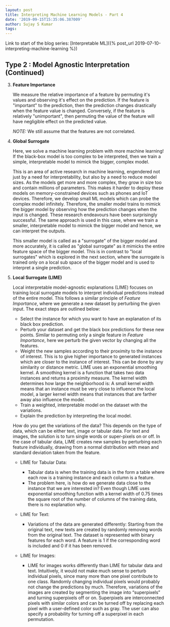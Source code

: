 ```yaml
---
layout: post
title: Interpreting Machine Learning Models - Part 4
date: '2019-09-15T15:35:06.387009'
author: Sujay S Kumar
tags: 
---
```


Link to start of the blog series: [Interpretable ML]({% post_url 2019-07-10-interpreting-machine-learning %})

## Type 2 : Model Agnostic Interpretation (Continued)

3. **Feature Importance**
    
    We measure the relative importance of a feature by permuting it's values and observing it's effect on the prediction. If the feature is "important" to the prediction, then the prediction changes drastically when the feature value is changed. Conversely, if the feature is relatively "unimportant", then permuting the value of the feature will have negligible effect on the predicted value. 
    
    *NOTE:* We still assume that the features are not correlated.
    
4. **Global Surrogate**

    Here, we solve a machine learning problem with more machine learning! If the black-box model is too complex to be interpreted, then we train a simple, interpretable model to mimick the bigger, complex model.
    
    This is an area of active research in machine learning, engendered not just by a need for interpretability, but also by a need to reduce model sizes. As the models get more and more complex, they grow in size too and contain millions of parameters. This makes it harder to deploy these models on memory-constrained devices such as phones and IoT devices. Therefore, we develop small ML models which can probe the complex model infinitely. Therefore, the smaller model trains to mimick the bigger model by observing how the prediction changes when the input is changed. These research endeavours have been surprisingly successful.
    The same approach is used in this case, where we train a smaller, interpretable model to mimick the bigger model and hence, we can interpret the outputs.
    
    This smaller model is called as a "surrogate" of the bigger model and more accurately, it is called as "global surrogate" as it mimicks the entire feature space of the bigger model. This is in contrast to "local surrogates" which is explored in the next section, where the surrogate is trained only on a local sub space of the bigger model and is used to interpret a single prediction.
    
5. **Local Surrogate (LIME)**

    Local interpretable model-agnostic explanations (LIME) focuses on training local surrogate models to interpret individual predictions instead of the entire model. This follows a similar principle of *Feature Importance*, where we generate a new dataset by perturbing the given input. The exact steps are outlined below:
    
    - Select the instance for which you want to have an explanation of its black box prediction.
    - Perturb your dataset and get the black box predictions for these new points. Similar to permuting only a single feature in *Feature Importance*, here we perturb the given vector by changing all the features.
    - Weight the new samples according to their proximity to the instance of interest. This is to give higher importance to generated instances which are closer to the instance of interest. This can be done by any similarity or distance metric. LIME uses an exponential smoothing kernel. A smoothing kernel is a function that takes two data instances and returns a proximity measure. The kernel width determines how large the neighborhood is: A small kernel width means that an instance must be very close to influence the local model, a larger kernel width means that instances that are farther away also influence the model. 
    - Train a weighted, interpretable model on the dataset with the variations.
    - Explain the prediction by interpreting the local model.
    
    How do you get the variations of the data? This depends on the type of data, which can be either text, image or tabular data. For text and images, the solution is to turn single words or super-pixels on or off. In the case of tabular data, LIME creates new samples by perturbing each feature individually, drawing from a normal distribution with mean and standard deviation taken from the feature.

    - LIME for Tabular Data:
        - Tabular data is when the training data is in the form a table where each row is a training instance and each column is a feature.
        - The problem here, is how do we generate data close to the instance that we are interested in? Even though LIME uses exponential smoothing function with a kernel width of 0.75 times the square root of the number of columns of the training data, there is no explanation why.
        
    - LIME for Text:
        - Variations of the data are generated differently: Starting from the original text, new texts are created by randomly removing words from the original text. The dataset is represented with binary features for each word. A feature is 1 if the corresponding word is included and 0 if it has been removed.
        
    - LIME for Images:
        - LIME for images works differently than LIME for tabular data and text. Intuitively, it would not make much sense to perturb individual pixels, since many more than one pixel contribute to one class. Randomly changing individual pixels would probably not change the predictions by much. Therefore, variations of the images are created by segmenting the image into “superpixels” and turning superpixels off or on. Superpixels are interconnected pixels with similar colors and can be turned off by replacing each pixel with a user-defined color such as gray. The user can also specify a probability for turning off a superpixel in each permutation.
